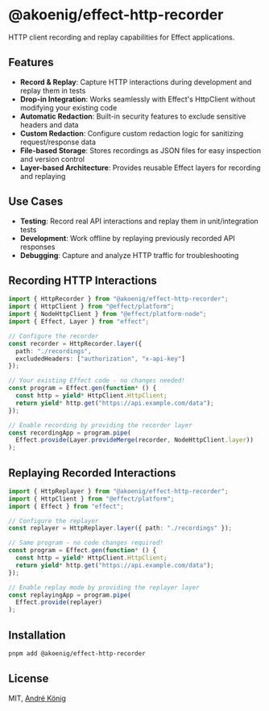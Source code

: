 # @akoenig/effect-http-recorder

HTTP client recording and replay capabilities for Effect applications.

## Features

- **Record & Replay**: Capture HTTP interactions during development and replay them in tests
- **Drop-in Integration**: Works seamlessly with Effect's HttpClient without modifying your existing code
- **Automatic Redaction**: Built-in security features to exclude sensitive headers and data
- **Custom Redaction**: Configure custom redaction logic for sanitizing request/response data
- **File-based Storage**: Stores recordings as JSON files for easy inspection and version control
- **Layer-based Architecture**: Provides reusable Effect layers for recording and replaying

## Use Cases

- **Testing**: Record real API interactions and replay them in unit/integration tests
- **Development**: Work offline by replaying previously recorded API responses
- **Debugging**: Capture and analyze HTTP traffic for troubleshooting

## Recording HTTP Interactions

```typescript
import { HttpRecorder } from "@akoenig/effect-http-recorder";
import { HttpClient } from "@effect/platform";
import { NodeHttpClient } from "@effect/platform-node";
import { Effect, Layer } from "effect";

// Configure the recorder
const recorder = HttpRecorder.layer({
  path: "./recordings",
  excludedHeaders: ["authorization", "x-api-key"]
});

// Your existing Effect code - no changes needed!
const program = Effect.gen(function* () {
  const http = yield* HttpClient.HttpClient;
  return yield* http.get("https://api.example.com/data");
});

// Enable recording by providing the recorder layer
const recordingApp = program.pipe(
  Effect.provide(Layer.provideMerge(recorder, NodeHttpClient.layer))
);
```

## Replaying Recorded Interactions

```typescript
import { HttpReplayer } from "@akoenig/effect-http-recorder";
import { HttpClient } from "@effect/platform";
import { Effect } from "effect";

// Configure the replayer
const replayer = HttpReplayer.layer({ path: "./recordings" });

// Same program - no code changes required!
const program = Effect.gen(function* () {
  const http = yield* HttpClient.HttpClient;
  return yield* http.get("https://api.example.com/data");
});

// Enable replay mode by providing the replayer layer
const replayingApp = program.pipe(
  Effect.provide(replayer)
);
```

## Installation

```bash
pnpm add @akoenig/effect-http-recorder
```

## License

MIT, [André König](https://andrekoenig.com)